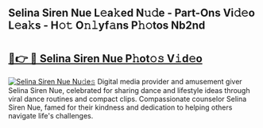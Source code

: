 ## Selina Siren Nue L𝚎a𝚔ed N𝚞𝚍e - Part-Ons Vi𝚍𝚎o L𝚎a𝚔s - H𝚘𝚝 O𝚗𝚕yf𝚊ns P𝚑𝚘tos Nb2nd

# <h2><a href="http://kf4skr.oniu.top/?m=Selina+Siren+Nue">🔗👉 🔴 Selina Siren Nue P𝚑ot𝚘𝚜 V𝚒d𝚎o</a></h2>

[![Selina Siren Nue Nu𝚍e𝚜](https://i.imgur.com/0qMVB7G.gif)](http://kf4skr.oniu.top/?m=Selina+Siren+Nue)
Digital media provider and amusement giver Selina Siren Nue, celebrated for sharing dance and lifestyle ideas through viral dance routines and compact clips. Compassionate counselor Selina Siren Nue, famed for their kindness and dedication to helping others navigate life's challenges.  
